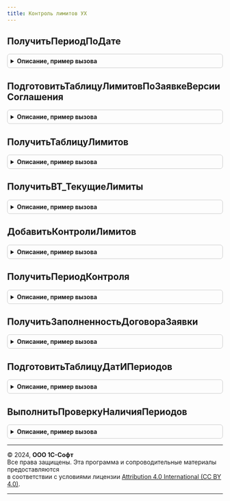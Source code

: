 ```yaml
---
title: Контроль лимитов УХ
---
```



## ПолучитьПериодПоДате
<details style="margin: 1em 0; padding: 0.5em; border: 1px solid #ccc; border-radius: 6px;">

<summary style="font-weight: bold; cursor: pointer;">Описание, пример вызова</summary>

```bsl

// Функция возвращает период по дате и периодичности
//
// Параметры:
//  Периодичность  - ПеречислениеСсылка.Периодичность - Требуемая периодичность
//  ДатаПериода  - Дата - Дата
//
// Возвращаемое значение:
//   СправочникСсылка.Периоды, неопределено   - Найденный по параметрам элемент справочника Периоды. Если не найдено, то неопределено
//
Функция ПолучитьПериодПоДате(Периодичность, ДатаПериода) Экспорт
```

Пример вызова
```bsl
Результат = КонтрольЛимитовУХ.ПолучитьПериодПоДате(Периодичность, ДатаПериода) 
```
</details>

## ПодготовитьТаблицуЛимитовПоЗаявкеВерсииСоглашения
<details style="margin: 1em 0; padding: 0.5em; border: 1px solid #ccc; border-radius: 6px;">

<summary style="font-weight: bold; cursor: pointer;">Описание, пример вызова</summary>

```bsl

// Функция возвращает таблицу движений по регистру накопления ЛимитыПоБюджетам для заявки/версии соглашения
Функция ПодготовитьТаблицуЛимитовПоЗаявкеВерсииСоглашения(Запрос, ДатаСовершенияОперации) экспорт Экспорт
```

Пример вызова
```bsl
Результат = КонтрольЛимитовУХ.ПодготовитьТаблицуЛимитовПоЗаявкеВерсииСоглашения(Запрос, ДатаСовершенияОперации) экспорт);
```
</details>

## ПолучитьТаблицуЛимитов
<details style="margin: 1em 0; padding: 0.5em; border: 1px solid #ccc; border-radius: 6px;">

<summary style="font-weight: bold; cursor: pointer;">Описание, пример вызова</summary>

```bsl

// Возвращает таблицу лимитов для записи в регистр ЛимитыПоБюджетам.
//
// Параметры:
//   Запрос  	 - <Запрос> - Запрос, в котором сформированы следующие временные таблицы: ВТ_ТаблицаПлановССуммамиЛимитирования
//                 <продолжение описания параметра>
//   ДатаСовершенияОперации  - <Дата> - Дата получения совершения операции.
//                 Используется для получения курсов валют.
//   ПоместитьРезультатВоВременнуюТаблицу - Булево - Если Истина, то результат во временной таблице запросе, иначе возвращает ТаблицуЗначений
//
// Возвращаемое значение:
//   ТаблицаЗначений - ТаблицаЗначений  - Таблица движений по регистру ЛимитыПоБюджетам
//
Функция ПолучитьТаблицуЛимитов(Запрос, ДатаСовершенияОперации = неопределено, ПоместитьРезультатВоВременнуюТаблицу=Ложь) экспорт Экспорт
```

Пример вызова
```bsl
Результат = КонтрольЛимитовУХ.ПолучитьТаблицуЛимитов(Запрос, ДатаСовершенияОперации, ПоместитьРезультатВоВременнуюТаблицу);
```
</details>

## ПолучитьВТ_ТекущиеЛимиты
<details style="margin: 1em 0; padding: 0.5em; border: 1px solid #ccc; border-radius: 6px;">

<summary style="font-weight: bold; cursor: pointer;">Описание, пример вызова</summary>

```bsl

//
Процедура ПолучитьВТ_ТекущиеЛимиты(Запрос, ДатаКонтроляЛимита) Экспорт
```

Пример вызова
```bsl
КонтрольЛимитовУХ.ПолучитьВТ_ТекущиеЛимиты(Запрос, ДатаКонтроляЛимита) 
```
</details>

## ДобавитьКонтролиЛимитов
<details style="margin: 1em 0; padding: 0.5em; border: 1px solid #ccc; border-radius: 6px;">

<summary style="font-weight: bold; cursor: pointer;">Описание, пример вызова</summary>

```bsl

//
Функция ДобавитьКонтролиЛимитов(МассивКонтролей, ТекстЗапроса) Экспорт
```

Пример вызова
```bsl
Результат = КонтрольЛимитовУХ.ДобавитьКонтролиЛимитов(МассивКонтролей, ТекстЗапроса) 
```
</details>

## ПолучитьПериодКонтроля
<details style="margin: 1em 0; padding: 0.5em; border: 1px solid #ccc; border-radius: 6px;">

<summary style="font-weight: bold; cursor: pointer;">Описание, пример вызова</summary>

```bsl

// Функция возвращает период контроля лимита для вида бюджета и желаемой дате платежа
Функция ПолучитьПериодКонтроля(ВидБюджета, ДатаНачала) экспорт Экспорт
```

Пример вызова
```bsl
Результат = КонтрольЛимитовУХ.ПолучитьПериодКонтроля(ВидБюджета, ДатаНачала) экспорт);
```
</details>

## ПолучитьЗаполненностьДоговораЗаявки
<details style="margin: 1em 0; padding: 0.5em; border: 1px solid #ccc; border-radius: 6px;">

<summary style="font-weight: bold; cursor: pointer;">Описание, пример вызова</summary>

```bsl

//
Функция ПолучитьЗаполненностьДоговораЗаявки(Организация, Контрагент, ДоговорКонтрагента) экспорт Экспорт
```

Пример вызова
```bsl
Результат = КонтрольЛимитовУХ.ПолучитьЗаполненностьДоговораЗаявки(Организация, Контрагент, ДоговорКонтрагента) экспорт);
```
</details>

## ПодготовитьТаблицуДатИПериодов
<details style="margin: 1em 0; padding: 0.5em; border: 1px solid #ccc; border-radius: 6px;">

<summary style="font-weight: bold; cursor: pointer;">Описание, пример вызова</summary>

```bsl

// Процедуры и функции контроля наличия элементов справочника Периоды для документов оперативного планирования
//
//	I. В процедуре менеджера документа ИнициализироватьДанныеДокумента после заполнения параметров инициализации добавить код:
//
//	// Если в справочнике периоды нет требуемых элементов, то прекращаем собирать данные
//	Если НЕ КонтрольЛимитовУХ.ПодготовитьТаблицуДатИПериодов(Запрос, ДокументСсылка, ДополнительныеСвойства) Тогда
//		Возврат;
//	КонецЕсли;
//
//  II. В процедуре ОбработкаПроведения, после вызова процедуры ИнициализироватьДанныеДокумента добавить код
//
//	//
//	КонтрольЛимитовУХ.ВыполнитьПроверкуНаличияПериодов(Ссылка, ДополнительныеСвойства, Отказ);
//	Если Отказ Тогда
//		Возврат;
//	КонецЕсли;
//
//  III. В модуле менеджера документа должна быть функция ПолучитьДатыОпераций, которая
//
//  Функция возвращает текст запроса, который формирует временную таблицу запроса ВТ_ДатыОпераций с колонками
//  Дата 		- Дата - Дата операции по документу
//	ВидБюджета - ПланВидовХарактеристикСсылка.ВидыБюджетов - Вид бюджета, по которому будет операция
//  Текст запроса уникален для каждого вида документа
//
//Функция ТексЗапроса_ДатыОперацийДокумента() экспорт
//
//	Запрос.Текст =
//	"ВЫБРАТЬ
//	|	НАЧАЛОПЕРИОДА(ТЧ.Ссылка.Дата, ДЕНЬ) КАК Дата,
//	|	ЗНАЧЕНИЕ(ПланВидовХарактеристик.ВидыБюджетов.БюджетДвиженияДенежныхСредств) КАК ВидБюджета
//	|ПОМЕСТИТЬ ВТ_ДатыОпераций
//	|ИЗ
//	|	Документ.<Документ>.<ТабличнаяЧасть> КАК ТЧ
//	|ГДЕ
//	|	ТЧ1.Ссылка = &Ссылка";
//
//	Запрос.Выполнить();
//
//КонецПроцедуры

//
Функция ПодготовитьТаблицуДатИПериодов(Запрос, ДокументСсылка, ДополнительныеСвойства) экспорт Экспорт
```

Пример вызова
```bsl
Результат = КонтрольЛимитовУХ.ПодготовитьТаблицуДатИПериодов(Запрос, ДокументСсылка, ДополнительныеСвойства) экспорт);
```
</details>

## ВыполнитьПроверкуНаличияПериодов
<details style="margin: 1em 0; padding: 0.5em; border: 1px solid #ccc; border-radius: 6px;">

<summary style="font-weight: bold; cursor: pointer;">Описание, пример вызова</summary>

```bsl

Процедура ВыполнитьПроверкуНаличияПериодов(Ссылка, ДополнительныеСвойства, Отказ) экспорт Экспорт
```

Пример вызова
```bsl
КонтрольЛимитовУХ.ВыполнитьПроверкуНаличияПериодов(Ссылка, ДополнительныеСвойства, Отказ) экспорт);
```
</details>

---

© 2024, **ООО 1С-Софт**  
Все права защищены. Эта программа и сопроводительные материалы предоставляются  
в соответствии с условиями лицензии [Attribution 4.0 International (CC BY 4.0)](https://creativecommons.org/licenses/by/4.0/legalcode).

---
